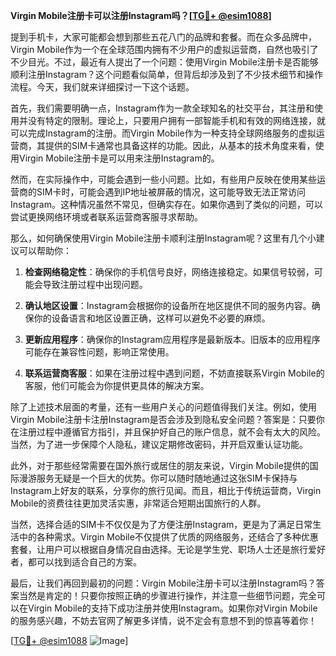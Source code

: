 **Virgin Mobile注册卡可以注册Instagram吗？[[TG💪+ @esim1088](https://t.me/s/esim1088)]**

提到手机卡，大家可能都会想到那些五花八门的品牌和套餐。而在众多品牌中，Virgin Mobile作为一个在全球范围内拥有不少用户的虚拟运营商，自然也吸引了不少目光。不过，最近有人提出了一个问题：使用Virgin Mobile注册卡是否能够顺利注册Instagram？这个问题看似简单，但背后却涉及到了不少技术细节和操作流程。今天，我们就来详细探讨一下这个话题。

首先，我们需要明确一点，Instagram作为一款全球知名的社交平台，其注册和使用并没有特定的限制。理论上，只要用户拥有一部智能手机和有效的网络连接，就可以完成Instagram的注册。而Virgin Mobile作为一种支持全球网络服务的虚拟运营商，其提供的SIM卡通常也具备这样的功能。因此，从基本的技术角度来看，使用Virgin Mobile注册卡是可以用来注册Instagram的。

然而，在实际操作中，可能会遇到一些小问题。比如，有些用户反映在使用某些运营商的SIM卡时，可能会遇到IP地址被屏蔽的情况，这可能导致无法正常访问Instagram。这种情况虽然不常见，但确实存在。如果你遇到了类似的问题，可以尝试更换网络环境或者联系运营商客服寻求帮助。

那么，如何确保使用Virgin Mobile注册卡顺利注册Instagram呢？这里有几个小建议可以帮助你：

1. **检查网络稳定性**：确保你的手机信号良好，网络连接稳定。如果信号较弱，可能会导致注册过程中出现问题。

2. **确认地区设置**：Instagram会根据你的设备所在地区提供不同的服务内容。确保你的设备语言和地区设置正确，这样可以避免不必要的麻烦。

3. **更新应用程序**：确保你的Instagram应用程序是最新版本。旧版本的应用程序可能存在兼容性问题，影响正常使用。

4. **联系运营商客服**：如果在注册过程中遇到问题，不妨直接联系Virgin Mobile的客服，他们可能会为你提供更具体的解决方案。

除了上述技术层面的考量，还有一些用户关心的问题值得我们关注。例如，使用Virgin Mobile注册卡注册Instagram是否会涉及到隐私安全问题？答案是：只要你在注册过程中遵循官方指引，并且保护好自己的账户信息，就不会有太大的风险。当然，为了进一步保障个人隐私，建议定期修改密码，并开启双重认证功能。

此外，对于那些经常需要在国外旅行或居住的朋友来说，Virgin Mobile提供的国际漫游服务无疑是一个巨大的优势。你可以随时随地通过这张SIM卡保持与Instagram上好友的联系，分享你的旅行见闻。而且，相比于传统运营商，Virgin Mobile的资费往往更加灵活实惠，非常适合短期出国旅行的人群。

当然，选择合适的SIM卡不仅仅是为了方便注册Instagram，更是为了满足日常生活中的各种需求。Virgin Mobile不仅提供了优质的网络服务，还结合了多种优惠套餐，让用户可以根据自身情况自由选择。无论是学生党、职场人士还是旅行爱好者，都可以找到适合自己的方案。

最后，让我们再回到最初的问题：Virgin Mobile注册卡可以注册Instagram吗？答案当然是肯定的！只要你按照正确的步骤进行操作，并注意一些细节问题，完全可以在Virgin Mobile的支持下成功注册并使用Instagram。如果你对Virgin Mobile的服务感兴趣，不妨去官网了解更多详情，说不定会有意想不到的惊喜等着你！

[[TG💪+ @esim1088](https://t.me/s/esim1088) ![Image](https://i.postimg.cc/4NQfJmqS/Snipaste-2025-05-13-00-14-12.png)]